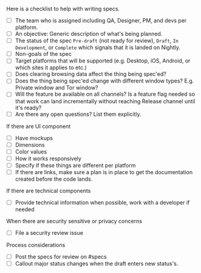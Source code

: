 Here is a checklist to help with writing specs.

- [ ] The team who is assigned including QA, Designer, PM, and devs per platform.
- [ ] An objective: Generic description of what's being planned.
- [ ] The status of the spec `Pre-draft` (not ready for review), `Draft`, `In Development`, or `Complete` which signals that it is landed on Nightly.
- [ ] Non-goals of the spec
- [ ] Target platforms that will be supported (e.g. Desktop, iOS, Android, or which sites it applies to etc.)
- [ ] Does clearing browsing data affect the thing being spec'ed?
- [ ] Does the thing being spec'ed change with different window types? E.g. Private window and Tor window?
- [ ] Will the feature be available on all channels? Is a feature flag needed so that work can land incrementally without reaching Release channel until it's ready?
- [ ] Are there any open questions? List them explicitly. 

If there are UI component
- [ ] Have mockups
- [ ] Dimensions
- [ ] Color values
- [ ] How it works responsively
- [ ] Specify if these things are different per platform
- [ ] If there are links, make sure a plan is in place to get the documentation created before the code lands.

If there are technical components
- [ ] Provide technical information when possible, work with a developer if needed

When there are security sensitive or privacy concerns
- [ ] File a security review issue

Process considerations
- [ ] Post the specs for review on #specs
- [ ] Callout major status changes when the draft enters new status's.